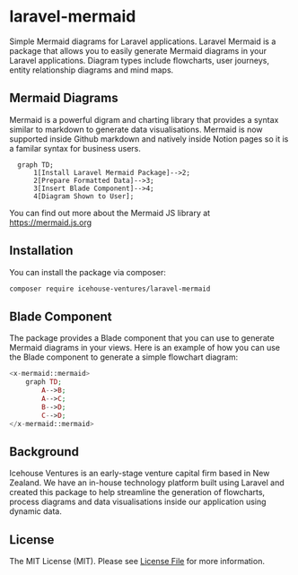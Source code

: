# laravel-mermaid
Simple Mermaid diagrams for Laravel applications. Laravel Mermaid is a package that allows you to easily generate Mermaid diagrams in your Laravel applications. Diagram types include flowcharts, user journeys, entity relationship diagrams and mind maps. 

## Mermaid Diagrams
Mermaid is a powerful digram and charting library that provides a syntax similar to markdown to generate data visualisations. Mermaid is now supported inside Github markdown and natively inside Notion pages so it is a familar syntax for business users. 

```mermaid
  graph TD;
      1[Install Laravel Mermaid Package]-->2;
      2[Prepare Formatted Data]-->3;
      3[Insert Blade Component]-->4;
      4[Diagram Shown to User];
```
You can find out more about the Mermaid JS library at https://mermaid.js.org

## Installation

You can install the package via composer:

```bash
composer require icehouse-ventures/laravel-mermaid
```

## Blade Component 
The package provides a Blade component that you can use to generate Mermaid diagrams in your views. Here is an example of how you can use the Blade component to generate a simple flowchart diagram:

```php
<x-mermaid::mermaid>
    graph TD;
        A-->B;
        A-->C;
        B-->D;
        C-->D;
</x-mermaid::mermaid>
```
## Background
Icehouse Ventures is an early-stage venture capital firm based in New Zealand. We have an in-house technology platform built using Laravel and created this package to help streamline the generation of flowcharts, process diagrams and data visualisations inside our application using dynamic data. 

## License

The MIT License (MIT). Please see [License File](LICENSE.md) for more information.
